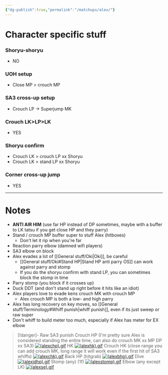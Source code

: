 ```yaml
---
{"dg-publish":true,"permalink":"/matchups/alex/"}
---
```


# Character specific stuff
### Shoryu-shoryu
- NO
### UOH setup
- Close MP > crouch MP
### SA3 cross-up setup
- Crouch LP -> Superjump MK
### Crouch LK>LP>LK
- YES
### Shoryu confirm
- Crouch LK > crouch LP xx Shoryu 
- Crouch LK > stand LP xx Shoryu 
### Corner cross-up jump
- YES
***
# Notes
- **ANTI AIR HIM** (use far HP instead of DP sometimes, maybe with a buffer to LK tatsu if you get close HP and they parry)
- Stand / crouch MP buffer super to stuff Alex (hitboxes)
	- Don't let it rip when you're far
- Reaction parry elbow (damned wifi players)
- SA3 elbow on block
- Alex evades a lot of [[General stuff/Oki\|Oki]], be careful
	- [[General stuff/Oki#Stand HP\|Stand HP anti parry OS]] can work against parry and stomp
	- If you do the shoryu confirm with stand LP, you can sometimes block the stomp in time
- Parry stomp (you block if it crosses up)
- Duck DDT (and don't stand up right before it hits like an idiot)
- Alex players love to evade kens crouch MK with crouch MP
	- Alex crouch MP is both a low- and high parry
- Alex has long recovery on key moves, so [[General stuff/Terminology#Whiff punish\|whiff punish]], even if its just sweep or raw super
- Don't whiff to build meter too much, especially if Alex has meter for EX elbow

> [!danger]- Raw SA3 punish
> Crouch HP (I'm pretty sure Alex is considered standing the entire time, can also do crouch MK xx MP DP xx SA3)
> [![(alexchp).gif](https://wiki.supercombo.gg/images/6/68/%28alexchp%29.gif)](https://wiki.supercombo.gg/w/File:(alexchp).gif)
> HK
> [![(alexhk).gif](https://wiki.supercombo.gg/images/1/1a/%28alexhk%29.gif)](https://wiki.supercombo.gg/w/File:(alexhk).gif)
> Crouch HK (close range you can add crouch MK, long range it will work even if the first hit of SA3 whiffs)
> [![(alexchk).gif](https://wiki.supercombo.gg/images/7/75/%28alexchk%29.gif)](https://wiki.supercombo.gg/w/File:(alexchk).gif)
> Back HP (hitgrab)
> [![(alexbhp).gif](https://wiki.supercombo.gg/images/6/64/%28alexbhp%29.gif)](https://wiki.supercombo.gg/w/File:(alexbhp).gif)
> Dive
> [![(alexjdhp).gif](https://wiki.supercombo.gg/images/0/09/%28alexjdhp%29.gif)](https://wiki.supercombo.gg/w/File:(alexjdhp).gif)
> Stomp (any) (1f)
> [![(alexstomp).gif](https://wiki.supercombo.gg/images/9/9a/%28alexstomp%29.gif)](https://wiki.supercombo.gg/w/File:(alexstomp).gif)
Elbow (any except LK)
[![(alexse).gif](https://wiki.supercombo.gg/images/d/d1/%28alexse%29.gif)](https://wiki.supercombo.gg/w/File:(alexse).gif)